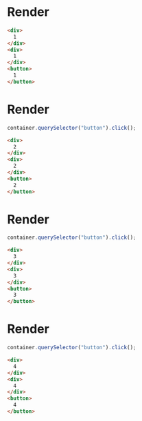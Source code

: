 # Render
```html
<div>
  1
</div>
<div>
  1
</div>
<button>
  1
</button>
```


# Render
```js
container.querySelector("button").click();
```
```html
<div>
  2
</div>
<div>
  2
</div>
<button>
  2
</button>
```


# Render
```js
container.querySelector("button").click();
```
```html
<div>
  3
</div>
<div>
  3
</div>
<button>
  3
</button>
```


# Render
```js
container.querySelector("button").click();
```
```html
<div>
  4
</div>
<div>
  4
</div>
<button>
  4
</button>
```
